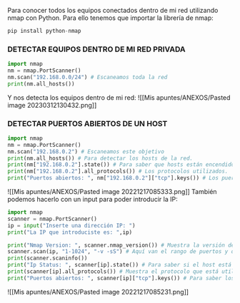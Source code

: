 Para conocer todos los equipos conectados dentro de mi red utilizando nmap con Python. Para ello tenemos que importar la librería de nmap:
```python
pip install python-nmap
```
### DETECTAR EQUIPOS DENTRO DE MI RED PRIVADA
```python
import nmap
nm = nmap.PortScanner()
nm.scan("192.168.0.0/24") # Escaneamos toda la red
print(nm.all_hosts())
```
Y nos detecta los equipos dentro de mi red:
![[Mis apuntes/ANEXOS/Pasted image 20230312130432.png]]
### DETECTAR PUERTOS ABIERTOS DE UN HOST
```python
import nmap
nm = nmap.PortScanner()
nm.scan("192.168.0.2") # Escaneamos este objetivo
print(nm.all_hosts()) # Para detectar los hosts de la red.
print(nm["192.168.0.2"].state()) # Para saber que hosts están encendidos.
print(nm["192.168.0.2"].all_protocols()) # Los protocolos utilizados.
print("Puertos abiertos: ", nm["192.168.0.2"]["tcp"].keys()) # Los puertos abiertos.
```
![[Mis apuntes/ANEXOS/Pasted image 20221217085333.png]]
También podemos hacerlo con un input para poder introducir la IP:

```python
import nmap
scanner = nmap.PortScanner()
ip = input("Inserte una dirección IP: ")
print("La IP que introduciste es: ",ip)

print("Nmap Version: ", scanner.nmap_version()) # Muestra la versión de nmap
scanner.scan(ip, "1-1024", "-v -sS") # Aquí van el rango de puertos y que tipo de escaneo queremos.
print(scanner.scaninfo())
print("Ip Status: ", scanner[ip].state()) # Para saber si el host está levantado o no.
print(scanner[ip].all_protocols()) # Muestra el protocolo que está utilizando.
print("Puertos abiertos: ", scanner[ip]["tcp"].keys()) # Para saber los puertos abiertos.
```
![[Mis apuntes/ANEXOS/Pasted image 20221217085231.png]]
